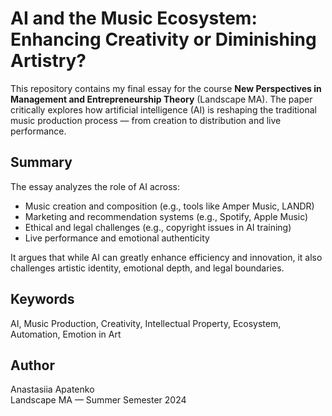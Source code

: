 # AI and the Music Ecosystem: Enhancing Creativity or Diminishing Artistry?

This repository contains my final essay for the course **New Perspectives in Management and Entrepreneurship Theory** (Landscape MA). The paper critically explores how artificial intelligence (AI) is reshaping the traditional music production process — from creation to distribution and live performance.

## Summary

The essay analyzes the role of AI across:
- Music creation and composition (e.g., tools like Amper Music, LANDR)
- Marketing and recommendation systems (e.g., Spotify, Apple Music)
- Ethical and legal challenges (e.g., copyright issues in AI training)
- Live performance and emotional authenticity

It argues that while AI can greatly enhance efficiency and innovation, it also challenges artistic identity, emotional depth, and legal boundaries.

## Keywords
AI, Music Production, Creativity, Intellectual Property, Ecosystem, Automation, Emotion in Art


## Author
Anastasiia Apatenko  
Landscape MA — Summer Semester 2024

